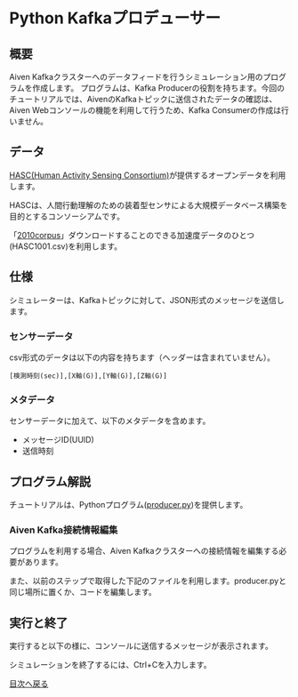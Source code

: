 # Python Kafkaプロデューサー

## 概要

Aiven Kafkaクラスターへのデータフィードを行うシミュレーション用のプログラムを作成します。
プログラムは、Kafka Producerの役割を持ちます。今回のチュートリアルでは、AivenのKafkaトピックに送信されたデータの確認は、Aiven Webコンソールの機能を利用して行うため、Kafka Consumerの作成は行いません。

## データ

[HASC(Human Activity Sensing Consortium)](http://hasc.jp/)が提供するオープンデータを利用します。

HASCは、人間行動理解のための装着型センサによる大規模データベース構築を目的とするコンソーシアムです。

「[2010corpus](http://hasc.jp/hc2010/HASC2010corpus/hasc2010corpus.html)」ダウンロードすることのできる加速度データのひとつ(HASC1001.csv)を利用します。

## 仕様

シミュレーターは、Kafkaトピックに対して、JSON形式のメッセージを送信します。

### センサーデータ

csv形式のデータは以下の内容を持ちます（ヘッダーは含まれていません）。

```
[検測時刻(sec)],[X軸(G)],[Y軸(G)],[Z軸(G)]
```

### メタデータ

センサーデータに加えて、以下のメタデータを含めます。

- メッセージID(UUID)
- 送信時刻

## プログラム解説

チュートリアルは、Pythonプログラム([producer.py](../producer/producer.py))を提供します。

### Aiven Kafka接続情報編集

プログラムを利用する場合、Aiven Kafkaクラスターへの接続情報を編集する必要があります。


また、以前のステップで取得した下記のファイルを利用します。producer.pyと同じ場所に置くか、コードを編集します。



## 実行と終了

実行すると以下の様に、コンソールに送信するメッセージが表示されます。


シミュレーションを終了するには、Ctrl+Cを入力します。

[目次へ戻る](./contents_ja.md)
